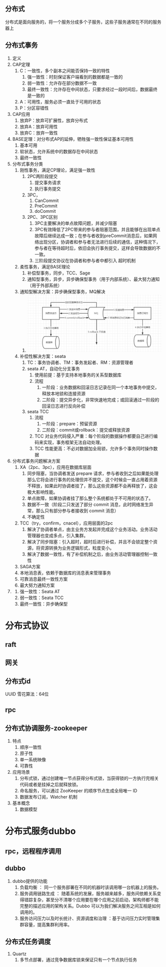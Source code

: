 ## 分布式
分布式是面向服务的，将一个服务分成多个子服务，这些子服务通常在不同的服务器上

## 分布式事务
1. 定义
2. CAP定理
   1. C：一致性，多个副本之间能否保持一致的特性
      1. 强一致性：时刻保证客户端看到的数据都是一致的
      2. 弱一致性：允许存在部分数据不一致
      3. 最终一致性：允许存在中间状态，只要求经过一段时间后，数据最终是一致的
   2. A：可用性，服务必须一直处于可用的状态
   3. P：分区容错性
3. CAP应用
   1. 放弃P：放弃可扩展性，放弃分布式
   2. 放弃A：放弃可用性
   3. 放弃C：放弃一致性
4. BASE定理：对分布式AP的延伸，牺牲强一致性保证基本可用性
   1. 基本可用
   2. 软状态，允许系统中的数据存在中间状态
   3. 最终一致性
5. 分布式事务分类
   1. 刚性事务，满足CP理论，满足强一致性
      1. 2PC两阶段提交
         1. 提交事务请求
         2. 执行事务提交
      2. 3PC，
         1. CanCommit
         2. PreCommit
         3. doCommit
      3. 2PC、3PC区别
         1. 3PC主要解决的单点故障问题，并减少阻塞
         2. 3PC有效降低了2PC带来的参与者阻塞范围，并且能够在出现单点故障后继续达成一致；在参与者收到preCommit消息后，如果网络出现分区，协调者和参与者无法进行后续的通信，这种情况下，参与者在等待超时后，依旧会执行事务提交，这样会导致数据的不一致。
         3. 三阶段提交协议在协调者和参与者中都引入 超时机制
   2. 柔性事务，满足BASE理论
      1. 补偿型事务，同步，TCC、Sage
      2. 通知型事务，异步，异步确保型事务（用于内部系统）、最大努力通知（用于外部系统）
   3. 通知型解决方案：异步确保型事务，MQ解决
      1. ![](图片/分布式事务通知型.jpg)
   4. 补偿性解决方案：seata
      1. TC：事务协调者、TM：事务发起者、RM：资源管理者
      2. seata AT，自动化分支事务
         1. 使用前提：基于支持本地事务的关系型数据库
         2. 流程
            1. 一阶段：业务数据和回滚日志记录在同一个本地事务中提交，释放本地锁和连接资源
            2. 二阶段：提交异步化，非常快速地完成；或回滚通过一阶段的回滚日志进行反向补偿
      3. seata TCC
         1. 流程
            1. 一阶段：prepare：预留资源
            2. 二阶段：commit或rollback：提交或释放资源
         2. TCC 对业务代码侵入严重：每个阶段的数据操作都要自己进行编码来实现，事务框架无法自动处理。
         3. TCC 性能更高：不必对数据加全局锁，允许多个事务同时操作数据
6. 分布式事务问题解决方案
   1. XA（2pc、3pc），应用在数据库层面
      1. 同步阻塞，当协调者发送 prepare 请求，参与者收到之后如果能处理那么它将会进行事务的处理但并不提交，这个时候会一直占用着资源不释放，如果此时协调者挂了，那么这些资源都不会再释放了，这会极大影响性能。
      2. 单点故障，如果协调者挂了那么整个系统都处于不可用的状态了。
      3. 数据不一致（阶段二只发送了部分 commit 消息，此时网络发生异常，那么只有部分参与者接收到 commit 消息）
      4. 不确定性
   2. TCC（try，confirm，cnacel），应用层面的2pc
      1. 解决了协调者单点，由主业务方发起并完成这个业务活动。业务活动管理器也变成多点，引入集群。
      2. 解决了同步阻塞：引入超时，超时后进行补偿，并且不会锁定整个资源，将资源转换为业务逻辑形式，粒度变小。
      3. 解决了数据一致性，有了补偿机制之后，由业务活动管理器控制一致性
   3. SAGA方案
   4. 本地消息表，依赖于数据库的消息表来管理事务
   5. 可靠消息最终一致性方案
   6. 最大努力通知方案
7. 
   1. 强一致性：Seata AT
   2. 弱一致性：Seata TCC
   3.  最终一致性：异步确保型

# 分布式协议
## raft




## 网关

## 分布式id
UUID
雪花算法：64位

## rpc

## 分布式协调服务-zookeeper
1. 特点
   1. 顺序一致性
   2. 原子性
   3. 单一系统映像
   4. 可靠性
2. 应用场景
   1. 分布式锁，通过创建唯一节点获得分布式锁，当获得锁的一方执行完相关代码或者是挂掉之后就释放锁。
   2. 命名服务，可以通过 ZooKeeper 的顺序节点生成全局唯一 ID
   3. 数据发布订阅，Watcher 机制 
3. 基本概念
   1. 数据模型

# 分布式服务dubbo
## rpc，远程程序调用
## dubbo
1. dubbo提供的功能
   1. 负载均衡 ： 同一个服务部署在不同的机器时该调用哪一台机器上的服务。
   2. 服务调用链路生成 ： 随着系统的发展，服务越来越多，服务间依赖关系变得错踪复杂，甚至分不清哪个应用要在哪个应用之前启动，架构师都不能完整的描述应用的架构关系。Dubbo 可以为我们解决服务之间互相是如何调用的。
   3. 服务访问压力以及时长统计、资源调度和治理 ：基于访问压力实时管理集群容量，提高集群利用率。


## 分布式任务调度
1. Quartz
   1. 多节点部署，通过竞争数据库锁来保证只有一个节点执行任务



